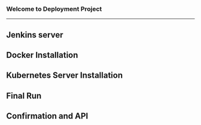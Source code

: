 ### Welcome to Deployment Project
---

## Jenkins server
## Docker Installation
## Kubernetes Server Installation
## Final Run
## Confirmation and API
